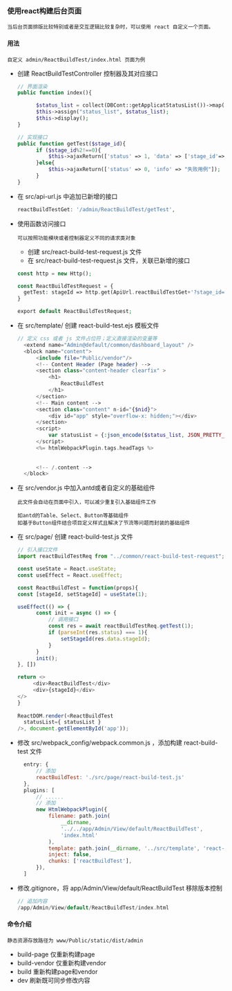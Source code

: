 ### 使用react构建后台页面
```text
当后台页面排版比较特别或者是交互逻辑比较复杂时，可以使用 react 自定义一个页面。
```


#### 用法
```text
自定义 admin/ReactBuildTest/index.html 页面为例
```

+ 创建 ReactBuildTestController 控制器及其对应接口
  ```php
  // 界面渲染
  public function index(){

        $status_list = collect(DBCont::getApplicatStatusList())->map(Fn($name,$key)=>['value'=>$key,'label'=>$name])->values()->all();
        $this->assign("status_list", $status_list);
        $this->display();
  }
  
  // 实现接口
  public function getTest($stage_id){
        if ($stage_id%2!==0){
            $this->ajaxReturn(['status' => 1, 'data' => ['stage_id'=> $stage_id]]);
        }else{
            $this->ajaxReturn(['status' => 0, 'info' => "失败用例"]);
        }
  }
  ```

+ 在 src/api-url.js 中追加已新增的接口
  ```php
  reactBuildTestGet: '/admin/ReactBuildTest/getTest',
  ```

+ 使用函数访问接口
  ```text
  可以按照功能模块或者控制器定义不同的请求类对象
  ```
  + 创建 src/react-build-test-request.js 文件
  + 在 src/react-build-test-request.js 文件，关联已新增的接口
  ```php
  const http = new Http();
  
  const ReactBuildTestRequest = {
    getTest: stageId => http.get(ApiUrl.reactBuildTestGet+'?stage_id='+stageId),
  }
  
  export default ReactBuildTestRequest;
  ```
 
+ 在 src/template/ 创建 react-build-test.ejs 模板文件
  ```php
  // 定义 css 或者 js 文件占位符；定义直接渲染的变量等
    <extend name="Admin@default/common/dashboard_layout" />
    <block name="content">
        <include file="Public/vendor"/>
        <!-- Content Header (Page header) -->
        <section class="content-header clearfix" >
            <h1>
                ReactBuildTest
            </h1>
        </section>
        <!-- Main content -->
        <section class="content" n-id="{$nid}">
            <div id="app" style="overflow-x: hidden;"></div>
        </section>
        <script>
            var statusList = {:json_encode($status_list, JSON_PRETTY_PRINT)};
        </script>
        <%= htmlWebpackPlugin.tags.headTags %>
    
    
        <!-- /.content -->
    </block>
  ```
  
+ 在 src/vendor.js 中加入antd或者自定义的基础组件
  ```text
  此文件会自动在页面中引入，可以减少重复引入基础组件工作
  
  如antd的Table、Select、Button等基础组件
  如基于Button组件结合项目定义样式且解决了节流等问题而封装的基础组件
  ```

+ 在 src/page/ 创建 react-build-test.js 文件
  ```javascript
  // 引入接口文件
  import reactBuildTestReq from "../common/react-build-test-request";
  
  const useState = React.useState;
  const useEffect = React.useEffect;
  
  const ReactBuildTest = function(props){
  const [stageId, setStageId] = useState(1);

  useEffect(() => {
        const init = async () => {
            // 调用接口
            const res = await reactBuildTestReq.getTest(1);
            if (parseInt(res.status) === 1){
                setStageId(res.data.stageId);
            }
        }
        init();
  }, [])
  
  return <>
       <div>ReactBuildTest</div>
       <div>{stageId}</div>
  </>
  }
    
  ReactDOM.render(<ReactBuildTest
    statusList={ statusList }
  />, document.getElementById('app'));
  ```

+ 修改 src/webpack_config/webpack.common.js ，添加构建 react-build-test 文件
  ```javascript
    entry: {
        // 添加
        reactBuildTest: './src/page/react-build-test.js'
    },
    plugins: [
        // ......
        // 添加
        new HtmlWebpackPlugin({
            filename: path.join(
                __dirname,
                '../../app/Admin/View/default/ReactBuildTest',
                'index.html'
            ),
            template: path.join(__dirname, '../src/template', 'react-build-test.ejs'),
            inject: false,
            chunks: ['reactBuildTest'],
        }),
    ]
  ```
  
+ 修改.gitignore，将 app/Admin/View/default/ReactBuildTest 移除版本控制
  ```php
  // 追加内容
  /app/Admin/View/default/ReactBuildTest/index.html
  ```


#### 命令介绍
```text
静态资源存放路径为 www/Public/static/dist/admin
```
+ build-page 仅重新构建page
+ build-vendor 仅重新构建vendor
+ build 重新构建page和vendor
+ dev 刷新既可同步修改内容